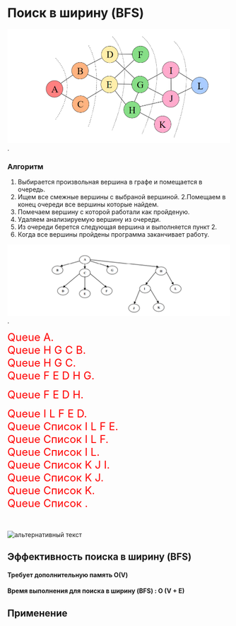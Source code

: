 # Поиск в ширину (BFS)
[Поиск в ширину также называют обходом — так же, как поиск в глубину и все другие обходы, он посещает все вершины графа по одному разу, только в другом порядке: по увеличению расстояния до начальной вершины. То есть приоритет посещения получают соседние вершины из графа по отношению обрабатываемой вершины.
Это напоминает волну.
Из рисунка видно порядок посещения вершин. 
Каждыый уровень посещения окрашен в разный цвет. После вершины A идут соседние вершины B и C . Затем посещаются вершины D и E. И так далее.]: #
![](../img/BFS.jpg).
### Алгоритм
1. Выбирается произвольная вершина в графе и помещается в очередь.
2. Ищем все смежные вершины с выбраной вершиной.
2.Помещаем в конец очереди все  вершины которые найдем.
3. Помечаем вершину с которой работали как пройденую.
4. Удаляем анализируемую вершину из очереди.
5. Из очереди берется следующая вершина и выполняется пункт 2.
6. Когда все вершины пройдены программа заканчивает работу.

[ Алгоритм
1.Выбирается произвольная вершина в графе и помещается в очередь.
2.Ищем все смежные вершины с выбраной вершиной.
2.Помещаем в конец очереди все  вершины которые найдем.
3.Помечаем вершину с которой работали как пройденую.
4.Удаляем анализируемую вершину из очереди.
5.Из очереди берется следующая вершина и выполняется пункт 2.
6.Когда все вершины пройдены программа заканчивает работу.]: #

![](../img/Graf.PNG).

[В итоге, когда очередь опустеет, мы по одному разу обойдём все достижимые вершины, причём до каждой дойдём кратчайшим путём. Длины кратчайших путей можно посчитать, если завести для них отдельный массив 𝑑 и при добавлении в очередь пересчитывать по правилу d = в + 1.
 Также можно компактно сохранить дополнительную информацию для восстановления самих путей, заведя массив «предков», в котором для каждой вершины хранится номер вершины из которой мы в неё попали.]: #

[Этот вид обхода соответствует прохождению узлов в горизонтальном
порядке (слева направо), в соответствии с матрицей смежности в порядке возрастания длины пути от корня к вершине. Начнем обход в ширину графа
, начиная с вершины А, – A B C G H D E F I L J K. Применяется как для неориентированный графов так и для
Ориентированных
То есть сначала заходим в вершину А заносим ее в список.]: #

<font color="red" size="5">
Queue А.
</font> <br> 

[Смотрим какие вершины по отношению вершины А являются смежными.Это вершины  H G C B. Помечаем вершину А как пройденую и удаляем ее из списка.
Заносим в список вершины B C G H.]: #  

<font color="red" size="5">
 Queue  H G C B. 
</font><br>

[Затем начиная с вершыны В она самая левая ищем ей смежные вершины. Смежных вершин для вершины В нет. Помечаем вершину В пройденой , удаляем ее из списка и переходим к вершине С.]: #

<font color="red" size="5">
Queue   H G C. 
</font><br>

  [У вершины С есть 3 смежные вершины D E F. Заносим их в конец списка и помечаеи вершину С пройденой. Выталкиваем ее из списка.]: #

  <font color="red" size="5">
  Queue F E D H G.
  </font><br>

[На очереди вершина G . У вершыны G нет смежных вершин. Помечаем ее как пройденую и выталкиваем из списка.]: #
 <font color="red" size="5">
  Queue F E D H.
  </font><br>

[Переходим к вершине H. У вершины H 2 смежные вершины. Заносим их в список.А вершину H помечаем как пройденую и удаляем из списка.]: # 

 <font color="red" size="5">
  Queue I L F E D.
  </font><br>

[И так далее:]: #

<font color="red" size="5">
Queue Список I L F E. <br>
Queue Список I L F.  <br>   
Queue Список I L.<br>
Queue Список K J I.<br>
Queue Список K J.<br>
Queue Список K.<br>
Queue Список .<br>
</font>
<br>

[Для реализации обхода графа в ширину используется структура
очереди, в которой должны временно храниться вершины, имеющие
смежные вершины на более низком уровне, чтобы на более низком уровне
вершины также можно было бы обрабатывать слева направо.]: #

[Просто подумайте, сколько всего нам нужно для выполнения поиска в ширину (BFS).Очередь, длина которой должна соответствовать количеству Вершин.
Граф, в котором должны храниться вершины.
Связанный список для хранения смежных вершин, количество которых не должно превышать количество вершин.]: #

[Итак, максимально необходимым пространством будет длина Вершин.
Чтобы запустить поиск в ширину, нам нужно просканировать вершины, а также ребра.Это происходит
 приблизительно так]: #

<br>

![альтернативный текст](https://media.tproger.ru/uploads/2017/08/ezgif.com-video-to-gif-6.gif)



## Эффективность поиска в ширину (BFS)

[Эффективность
Плюсы:
Простота реализации, так как BFS является одним из наиболее простых алгоритмов обхода графа.
Удобство нахождения связанных компонентов, так как BFS сначала перебирает все доступные вершины и только потом переходит на следующий уровень, то таким образом можно найти всё вершины достижимые от заданной точки.
Гарантирует нахождения кратчайшего пути в невзвешенном графе.
Минусы:
Требует дополнительную память, так как нужно хранить порядок обхода вершин. Соответсвенно алгоритм требует по памяти О(V), где V — количество вершин в графе.
Время выполнения для поиска в ширину (BFS) : O (V + E)
E — количество ребер .
Алгоритм бесполезен для графов с отрицательными весами, там как BFS не учитывает вес ребра.
Не способен генерировать оптимальный путь для взвешенных графов. Путь может быть найден, но не факт, что он будет оптимальным.]: #

#### Требует дополнительную память О(V)
#### Время выполнения для поиска в ширину (BFS) : O (V + E)

## Применение

[Поиск в ширину может применяться для решения задач, связанных с теорией графов:
Волновой алгоритм поиска пути в лабиринте
Волновая трассировка печатных плат
Поиск компонент связности в графе
Поиск кратчайшего пути между двумя узлами невзвешенного графа
Поиск в пространстве состояний: нахождение решения задачи с наименьшим числом ходов, если каждое состояние системы можно представить вершиной графа, а переходы из одного состояния в другое — рёбрами графа
Нахождение кратчайшего цикла в ориентированном невзвешенном графе
Нахождение всех вершин и рёбер, лежащих на каком-либо кратчайшем пути между двумя вершинами 
𝑎 и 𝑏
Поиск увеличивающего пути в алгоритме Форда-Фалкерсона (алгоритм Эдмондса-Карпа)]: #
